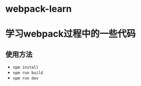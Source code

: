 # webpack-learn
学习webpack过程中的一些代码
=======
## 使用方法
* `npm install`
* `npm run build`
* `npm run dev`
